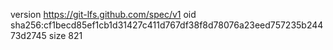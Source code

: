 version https://git-lfs.github.com/spec/v1
oid sha256:cf1becd85ef1cb1d31427c411d767df38f8d78076a23eed757235b24473d2745
size 821
